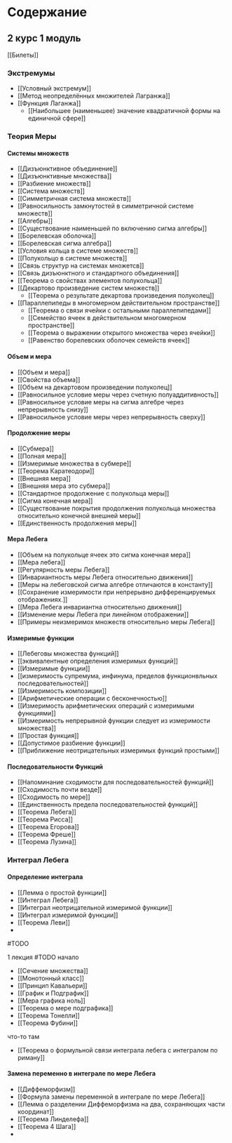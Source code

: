 # Содержание
## 2 курс 1 модуль
[[Билеты]]
### Экстремумы
+ [[Условный экстремум]]
+ [[Метод неопределённых множителей Лагранжа]]
+ [[Функция Лаганжа]]
	+ [[Наибольшее (наименьшее) значение квадратичной формы на единичной сфере]]
### Теория Меры
#### Системы множеств
+ [[Дизъюнктивное объединение]]
+ [[Дизъюнктивные множества]]
+ [[Разбиение множеств]]
+ [[Система множеств]]
+ [[Симметричная система множеств]]
+ [[Равносильность замкнутостей в симметричной системе множеств]]
+ [[Алгебры]]
+ [[Существование наименьшей по включению сигма алгебры]]
+ [[Борелевская оболочка]]
+ [[Борелевская сигма алгебра]] 
+ [[Условия кольца в системе множеств]] 
+ [[Полукольцо в системе множеств]]
+ [[Связь структур на системах множетсв]]
+ [[Связь дизъюнктного и стандартного объединения]]
+ [[Теорема о свойствах элементов полукольца]]
+ [[Декартово произведение систем множеств]]
	+ [[Теорема о результате декартова произведения полуколец]]
+ [[Параллепипеды в многомерном действительном пространстве]]
	+ [[Теорема о связи ячейки с остальными параллепипедами]]
	+ [[Семейство ячеек в действительном многомерном пространстве]]
	+ [[Теорема о выражении открытого множества через ячейки]]
	+ [[Равенство борелевских оболочек семейств ячеек]]
#### Объем и мера
+ [[Объем и мера]]
+ [[Свойства объема]]
+ [[Объем на декартовом произведении полуколец]]
+ [[Равносильное условие меры через счетную полуаддитивность]]
+ [[Равносильное условие меры на сигма алгебре через непрерывность снизу]]
+ [[Равносильное условие меры через непрерывность сверху]]
#### Продолжение меры
+ [[Субмера]] 
+ [[Полная мера]] 
+ [[Измеримые множества в субмере]] 
+ [[Теорема Каратеодори]] 
+ [[Внешняя мера]]
+ [[Внешняя мера это субмера]]
+ [[Стандартное продолжение с полукольца меры]] 
+ [[Сигма конечная мера]] 
+ [[Существование покрытия продолжения полукольца  множества относительно конечной внешней меры]]
+ [[Единственность продолжения меры]]
#### Мера Лебега
+ [[Объем на полукольце ячеек это сигма конечная мера]]
+ [[Мера лебега]] 
+ [[Регулярность меры Лебега]]
+ [[Инвариантность меры Лебега относительно движения]]
+ [[Меры на лебеговской сигма алгебре отличаются в константу]]
+ [[Сохранение измеримости при непрерывно дифференцируемых отображениях.]]
+ [[Мера Лебега инвариантна относительно движения]]
+ [[Изменение меры Лебега при линейном отображении]]
+ [[Примеры неизмеримох множеств относительно меры Лебега]]
#### Измеримые функции
+ [[Лебеговы множества функций]]
+ [[эквивалентные определения измеримых функций]]
+ [[Измеримые функции]]
+ [[измеримость супремума, инфинума, пределов функционвльных последовательностей]]
+ [[Измеримость композиции]]
+ [[Арифметические операции с бесконечностью]]
+ [[Измеримость арифметических операций с измеримыми функциями]]
+ [[Измеримость непрерывной функции следует из измеримости множества]]
+ [[Простая функция]]
+ [[Допустимое разбиение функции]]
+ [[Приближение неотрицательных измеримых функций простыми]]
#### Последовательности Функций
+ [[Напоминание сходимости для последовательностей функций]]
+ [[Сходимость почти везде]]
+ [[Сходимость по мере]]
+ [[Единственность предела последовательностей функций]]
+ [[Теорема Лебега]] 
+ [[Теорема Рисса]]
+ [[Теорема Егорова]] 
+ [[Теорема Фреше]]
+ [[Теорема Лузина]]
### Интеграл Лебега
#### Определение интеграла
+ [[Лемма о простой функции]]
+ [[Интеграл Лебега]] 
+ [[Интеграл неотрицательной измеримой функции]]
+ [[Интеграл измеримой функции]]
+ [[Теорема Леви]]
+ 

#TODO


1 лекция #TODO начало
+ [[Сечение множества]]
+ [[Монотонный класс]]
+ [[Принцип Кавальери]]
+ [[График и Подграфик]]
+ [[Мера графика ноль]]
+ [[Теорема о мере подграфика]]
+ [[Теорема Тонелли]]
+ [[Теорема Фубини]]


что-то там
+ [[Теорема о формульной связи интеграла лебега с интегралом по риману]]
#### Замена переменно в интеграле по мере Лебега
+ [[Диффеморфизм]]
+ [[Формула замены переменной в интеграле по мере Лебега]]
+ [[Лемма о разделении Диффеморфизма на два, сохраняющих части координат]]
+ [[Теорема Линделефа]]
+ [[Теорема 4 Шага]]
+ 
